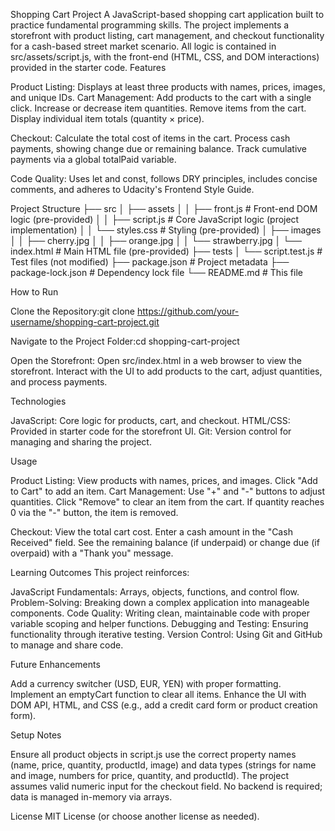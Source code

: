 Shopping Cart Project
A JavaScript-based shopping cart application built to practice fundamental programming skills. The project implements a storefront with product listing, cart management, and checkout functionality for a cash-based street market scenario. All logic is contained in src/assets/script.js, with the front-end (HTML, CSS, and DOM interactions) provided in the starter code.
Features

Product Listing: Displays at least three products with names, prices, images, and unique IDs.
Cart Management:
Add products to the cart with a single click.
Increase or decrease item quantities.
Remove items from the cart.
Display individual item totals (quantity × price).


Checkout:
Calculate the total cost of items in the cart.
Process cash payments, showing change due or remaining balance.
Track cumulative payments via a global totalPaid variable.


Code Quality: Uses let and const, follows DRY principles, includes concise comments, and adheres to Udacity's Frontend Style Guide.

Project Structure
├── src
│   ├── assets
│   │   ├── front.js         # Front-end DOM logic (pre-provided)
│   │   ├── script.js        # Core JavaScript logic (project implementation)
│   │   └── styles.css       # Styling (pre-provided)
│   ├── images
│   │   ├── cherry.jpg
│   │   ├── orange.jpg
│   │   └── strawberry.jpg
│   └── index.html           # Main HTML file (pre-provided)
├── tests
│   └── script.test.js       # Test files (not modified)
├── package.json             # Project metadata
├── package-lock.json        # Dependency lock file
└── README.md                # This file

How to Run

Clone the Repository:git clone https://github.com/your-username/shopping-cart-project.git


Navigate to the Project Folder:cd shopping-cart-project


Open the Storefront:
Open src/index.html in a web browser to view the storefront.
Interact with the UI to add products to the cart, adjust quantities, and process payments.



Technologies

JavaScript: Core logic for products, cart, and checkout.
HTML/CSS: Provided in starter code for the storefront UI.
Git: Version control for managing and sharing the project.

Usage

Product Listing: View products with names, prices, and images. Click "Add to Cart" to add an item.
Cart Management:
Use "+" and "-" buttons to adjust quantities.
Click "Remove" to clear an item from the cart.
If quantity reaches 0 via the "-" button, the item is removed.


Checkout:
View the total cart cost.
Enter a cash amount in the "Cash Received" field.
See the remaining balance (if underpaid) or change due (if overpaid) with a "Thank you" message.



Learning Outcomes
This project reinforces:

JavaScript Fundamentals: Arrays, objects, functions, and control flow.
Problem-Solving: Breaking down a complex application into manageable components.
Code Quality: Writing clean, maintainable code with proper variable scoping and helper functions.
Debugging and Testing: Ensuring functionality through iterative testing.
Version Control: Using Git and GitHub to manage and share code.

Future Enhancements

Add a currency switcher (USD, EUR, YEN) with proper formatting.
Implement an emptyCart function to clear all items.
Enhance the UI with DOM API, HTML, and CSS (e.g., add a credit card form or product creation form).

Setup Notes

Ensure all product objects in script.js use the correct property names (name, price, quantity, productId, image) and data types (strings for name and image, numbers for price, quantity, and productId).
The project assumes valid numeric input for the checkout field.
No backend is required; data is managed in-memory via arrays.

License
MIT License (or choose another license as needed).
